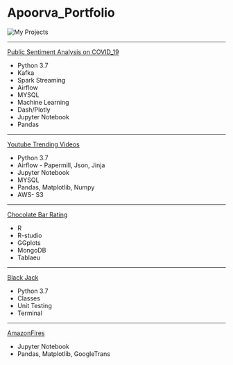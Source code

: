 # Apoorva_Portfolio

![My Projects](/Users/amishra/DEV/Apoorva_Portfolio/68747470733a2f2f63646e2d696d616765732d312e6d656469756d2e636f6d2f6d61782f313630302f312a753136613057624a65636b536469366b4744336756412e6a706567.jpeg)

------

[Public Sentiment Analysis on COVID_19](https://github.com/ApoorvaShukla88/DataZCW-Final-Project)
* Python 3.7
* Kafka
* Spark Streaming
* Airflow
* MYSQL
* Machine Learning
* Dash/Plotly
* Jupyter Notebook
* Pandas

-------

[Youtube Trending Videos](https://github.com/ApoorvaShukla88/AirflowProject)
* Python 3.7
* Airflow - Papermill, Json, Jinja
* Jupyter Notebook
* MYSQL
* Pandas, Matplotlib, Numpy
* AWS- S3

-------

[Chocolate Bar Rating](https://github.com/ApoorvaShukla88/Week9-ResearchProjects)
* R
* R-studio 
* GGplots
* MongoDB
* Tablaeu

-----------

[Black Jack](https://github.com/ApoorvaShukla88/Blackjack)
* Python 3.7
* Classes 
* Unit Testing
* Terminal

-----------

[AmazonFires](https://github.com/ApoorvaShukla88/PandasDataTypes/tree/master/PandaProject)
* Jupyter Notebook
* Pandas, Matplotlib, GoogleTrans










